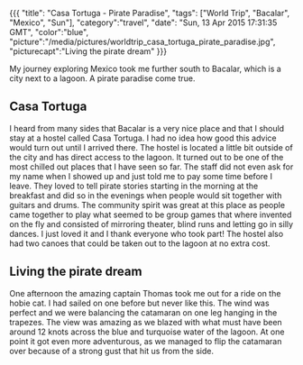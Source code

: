 {{{
  "title": "Casa Tortuga - Pirate Paradise",
  "tags": ["World Trip", "Bacalar", "Mexico", "Sun"],
  "category":"travel",
  "date": "Sun, 13 Apr 2015 17:31:35 GMT",
  "color":"blue",
  "picture":"/media/pictures/worldtrip_casa_tortuga_pirate_paradise.jpg",
  "picturecapt":"Living the pirate dream"
}}}

My journey exploring Mexico took me further south to Bacalar, which is a city next to a lagoon. A pirate paradise come true.
<!--more-->
## Casa Tortuga
I heard from many sides that Bacalar is a very nice place and that I should stay at a hostel called Casa Tortuga. I had no idea
how good this advice would turn out until I arrived there. The hostel is located a little bit outside of the city and has direct
access to the lagoon. It turned out to be one of the most chilled out places that I have seen so far. The staff did not even ask
for my name when I showed up and just told me to pay some time before I leave. They loved to tell pirate stories starting in the
morning at the breakfast and did so in the evenings when people would sit together with guitars and drums. The community spirit
was great at this place as people came together to play what seemed to be group games that where invented on the fly and consisted
of mirroring theater, blind runs and letting go in silly dances. I just loved it and I thank everyone who took part!
The hostel also had two canoes that could be taken out to the lagoon at no extra cost.

## Living the pirate dream
One afternoon the amazing captain Thomas took me out for a ride on the hobie cat. I had sailed on one before but never like this.
The wind was perfect and we were balancing the catamaran on one leg hanging in the trapezes. The view was amazing as we blazed
with what must have been around 12 knots across the blue and turquoise water of the lagoon. At one point it got even more adventurous,
as we managed to flip the catamaran over because of a strong gust that hit us from the side.

<!--gallery:media/pictures/bacalar-->

